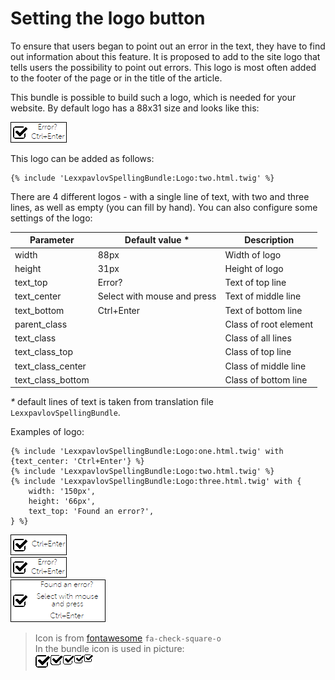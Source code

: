 # Setting the logo button

To ensure that users began to point out an error in the text, they have to find
out information about this feature. It is proposed to add to the site logo that
tells users the possibility to point out errors. This logo is most often added
to the footer of the page or in the title of the article.

This bundle is possible to build such a logo, which is needed for your website.
By default logo has a 88x31 size and looks like this:

![Logo 88x31](images/logo2-88x31.png)

This logo can be added as follows:
```twig
{% include 'LexxpavlovSpellingBundle:Logo:two.html.twig' %}
```

There are 4 different logos - with a single line of text, with two and three
lines, as well as empty (you can fill by hand). You can also configure some
settings of the logo:

Parameter         | Default value *             | Description
------------------|-----------------------------|----------------------
width             | 88px                        | Width of logo
height            | 31px                        | Height of logo
text_top          | Error?                      | Text of top line
text_center       | Select with mouse and press | Text of middle line
text_bottom       | Ctrl+Enter                  | Text of bottom line
parent_class      |                             | Class of root element
text_class        |                             | Class of all lines
text_class_top    |                             | Class of top line
text_class_center |                             | Class of middle line
text_class_bottom |                             | Class of bottom line

_*_ default lines of text is taken from translation file `LexxpavlovSpellingBundle`.

Examples of logo:
```twig
{% include 'LexxpavlovSpellingBundle:Logo:one.html.twig' with {text_center: 'Ctrl+Enter'} %}
{% include 'LexxpavlovSpellingBundle:Logo:two.html.twig' %}
{% include 'LexxpavlovSpellingBundle:Logo:three.html.twig' with {
    width: '150px', 
    height: '66px', 
    text_top: 'Found an error?',
} %}
```
![Logo with one line 88x31](images/logo1-88x31.png)<br>
![Logo with two lines 88x31](images/logo2-88x31.png)<br>
![Logo with three lines 150x66](images/logo3-150x66.png)

> Icon is from [fontawesome](http://fontawesome.io/icon/check-square-o/) `fa-check-square-o`<br>
> In the bundle icon is used in picture:<br>
> ![Icon with different sizes](../../public/images/spelling-icon.png)
 